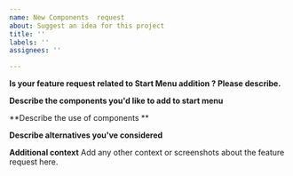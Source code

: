 ```yaml
---
name: New Components  request
about: Suggest an idea for this project
title: ''
labels: ''
assignees: ''

---
```


**Is your feature request related to Start Menu addition ? Please describe.**

**Describe the components you'd like to add to start menu**

**Describe the use of components **

**Describe alternatives you've considered**

**Additional context**
Add any other context or screenshots about the feature request here.
